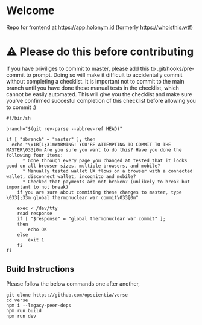 # Welcome
Repo for frontend at https://app.holonym.id (formerly https://whoisthis.wtf)
# ⚠️ Please do this before contributing
If you have priviliges to commit to master, please add this to .git/hooks/pre-commit to prompt. Doing so will make it difficult to accidentally commit without completing a checklist. It is important not to commit to the main branch until you have done these manual tests in the checklist, which cannot be easily automated. This will give you the checklist and make sure you've confirmed succesful completion of this checklist before allowing you to commit :)
```
#!/bin/sh

branch="$(git rev-parse --abbrev-ref HEAD)"

if [ "$branch" = "master" ]; then
  echo "\x1B[1;31mWARNING: YOU'RE ATTEMPTING TO COMMIT TO THE MASTER\033[0m Are you sure you want to do this? Have you done the following four items:
	  * Gone through every page you changed at tested that it looks good on all browser sizes, multiple browsers, and mobile?
	  * Manually tested wallet UX flows on a browser with a connected wallet, disconnect wallet, incognito and mobile?
	  * Checked that payments are not broken? (unlikely to break but important to not break)
	if you are sure about commiting these changes to master, type \033[;33m global thermonuclear war commit\033[0m"

	exec < /dev/tty
	read response
	if [ "$response" = "global thermonuclear war commit" ];
	then
		echo OK
	else 
		exit 1
	fi
fi
```

## Build Instructions
Please follow the below commands one after another,

```
git clone https://github.com/opscientia/verse
cd verse
npm i --legacy-peer-deps
npm run build
npm run dev
```


